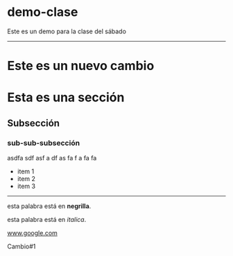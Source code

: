 # demo-clase
Este es un demo para la clase del sábado

----
# Este es un nuevo cambio


# Esta es una sección

## Subsección

### sub-sub-subsección

asdfa sdf
asf a
 df
 as
 fa
 f
 a
fa fa

* item 1
* item 2
* item 3

---

esta palabra está en **negrilla**.

esta palabra está en *italica*.

www.google.com

Cambio#1
